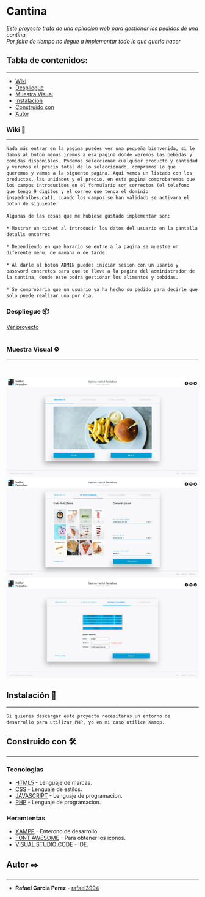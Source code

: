 # Cantina
_Este proyecto trata de una apliacion web para gestionar los pedidos de una cantina._<br>
_Por falta de tiempo no llegue a implementar todo lo que queria hacer_<br>

## Tabla de contenidos:
---
- [Wiki](#Wiki)
- [Despliegue](#Despliegue)
- [Muestra Visual](#Muestra-Visual)
- [Instalación](#Instalación)
- [Construido con](#Construido-con)
- [Autor](#Autor)


### Wiki 📖
---
```
Nada más entrar en la pagina puedes ver una pequeña bienvenida, si le damos al boton menus iremos a esa pagina donde veremos las bebidas y comidas disponibles. Podemos seleccionar cualquier producto y cantidad y veremos el precio total de lo seleccionado, compramos lo que queremos y vamos a la siguente pagina. Aqui vemos un listado con los productos, las unidades y el precio, en esta pagina comprobaremos que los campos introducidos en el formulario son correctos (el telefono que tengo 9 digitos y el correo que tenga el dominio inspedralbes.cat), cuando los campos se han validado se activara el boton de siguiente.

Algunas de las cosas que me hubiese gustado implementar son:

* Mostrar un ticket al introducir los datos del usuario en la pantalla detalls encarrec

* Dependiendo en que horario se entre a la pagina se muestre un diferente menu, de mañana o de tarde.

* Al darle al boton ADMIN puedes iniciar sesion con un usario y password concretos para que te lleve a la pagina del administrador de la cantina, donde este podra gestionar los alimentos y bebidas.

* Se comprobaria que un usuario ya ha hecho su pedido para decirle que solo puede realizar uno por dia.
```

### Despliegue 📦
[Ver proyecto](https://developer.mozilla.org/es/docs/Web/HTML)  
<br>

### Muestra Visual ⚙️
---
<br>

![index](/img/readme/index.png)
![menu](/img/readme/menu.png)
![formulari](/img/readme/formulari.png)

## Instalación 🔧
---

```
Si quieres descargar este proyecto necesitaras un entorno de desarrollo para utilizar PHP, yo en mi caso utilice Xampp.
```
## Construido con 🛠️
---
### Tecnologias

* [HTML5](https://developer.mozilla.org/es/docs/Web/HTML) - Lenguaje de marcas.
* [CSS](https://developer.mozilla.org/es/docs/Web/CSS) - Lenguaje de estilos.
* [JAVASCRIPT](https://www.javascript.com/) - Lenguaje de programacion.
* [PHP](https://www.php.net/) - Lenguaje de programacion.

### Heramientas
* [XAMPP](https://www.apachefriends.org/es/index.html) - Enterono de desarrollo.
* [FONT AWESOME](https://fontawesome.com/) - Para obtener los iconos.
* [VISUAL STUDIO CODE](https://code.visualstudio.com/) - IDE.

## Autor ✒️
---
- **Rafael Garcia Perez** - [rafael3994](https://github.com/)